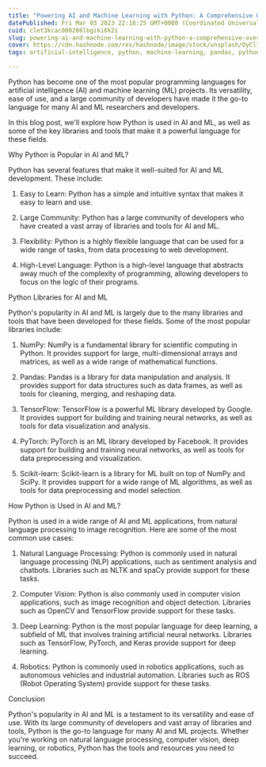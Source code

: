 ```yaml
---
title: "Powering AI and Machine Learning with Python: A Comprehensive Overview"
datePublished: Fri Mar 03 2023 22:18:25 GMT+0000 (Coordinated Universal Time)
cuid: clet3kcac000208lbgiki6k2i
slug: powering-ai-and-machine-learning-with-python-a-comprehensive-overview
cover: https://cdn.hashnode.com/res/hashnode/image/stock/unsplash/OyCl7Y4y0Bk/upload/7fcf40eb247c8fe93a3322e4af7414bf.jpeg
tags: artificial-intelligence, python, machine-learning, pandas, python-libraries

---
```


Python has become one of the most popular programming languages for artificial intelligence (AI) and machine learning (ML) projects. Its versatility, ease of use, and a large community of developers have made it the go-to language for many AI and ML researchers and developers.

In this blog post, we'll explore how Python is used in AI and ML, as well as some of the key libraries and tools that make it a powerful language for these fields.

Why Python is Popular in AI and ML?

Python has several features that make it well-suited for AI and ML development. These include:

1. Easy to Learn: Python has a simple and intuitive syntax that makes it easy to learn and use.
    
2. Large Community: Python has a large community of developers who have created a vast array of libraries and tools for AI and ML.
    
3. Flexibility: Python is a highly flexible language that can be used for a wide range of tasks, from data processing to web development.
    
4. High-Level Language: Python is a high-level language that abstracts away much of the complexity of programming, allowing developers to focus on the logic of their programs.
    

Python Libraries for AI and ML

Python's popularity in AI and ML is largely due to the many libraries and tools that have been developed for these fields. Some of the most popular libraries include:

1. NumPy: NumPy is a fundamental library for scientific computing in Python. It provides support for large, multi-dimensional arrays and matrices, as well as a wide range of mathematical functions.
    
2. Pandas: Pandas is a library for data manipulation and analysis. It provides support for data structures such as data frames, as well as tools for cleaning, merging, and reshaping data.
    
3. TensorFlow: TensorFlow is a powerful ML library developed by Google. It provides support for building and training neural networks, as well as tools for data visualization and analysis.
    
4. PyTorch: PyTorch is an ML library developed by Facebook. It provides support for building and training neural networks, as well as tools for data preprocessing and visualization.
    
5. Scikit-learn: Scikit-learn is a library for ML built on top of NumPy and SciPy. It provides support for a wide range of ML algorithms, as well as tools for data preprocessing and model selection.
    

How Python is Used in AI and ML?

Python is used in a wide range of AI and ML applications, from natural language processing to image recognition. Here are some of the most common use cases:

1. Natural Language Processing: Python is commonly used in natural language processing (NLP) applications, such as sentiment analysis and chatbots. Libraries such as NLTK and spaCy provide support for these tasks.
    
2. Computer Vision: Python is also commonly used in computer vision applications, such as image recognition and object detection. Libraries such as OpenCV and TensorFlow provide support for these tasks.
    
3. Deep Learning: Python is the most popular language for deep learning, a subfield of ML that involves training artificial neural networks. Libraries such as TensorFlow, PyTorch, and Keras provide support for deep learning.
    
4. Robotics: Python is commonly used in robotics applications, such as autonomous vehicles and industrial automation. Libraries such as ROS (Robot Operating System) provide support for these tasks.
    

Conclusion

Python's popularity in AI and ML is a testament to its versatility and ease of use. With its large community of developers and vast array of libraries and tools, Python is the go-to language for many AI and ML projects. Whether you're working on natural language processing, computer vision, deep learning, or robotics, Python has the tools and resources you need to succeed.